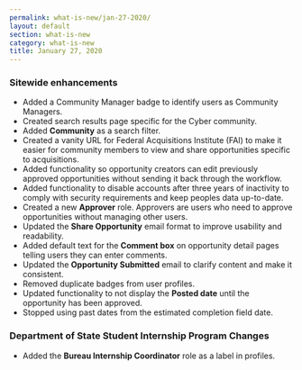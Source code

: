 ```yaml
---
permalink: what-is-new/jan-27-2020/
layout: default
section: what-is-new
category: what-is-new
title: January 27, 2020
---
```


### Sitewide enhancements

* Added a Community Manager badge to identify users as Community Managers.
* Created search results page specific for the Cyber community. 
* Added **Community** as a search filter.
* Created a vanity URL for Federal Acquisitions Institute (FAI) to make it easier for community members to view and share opportunities specific to acquisitions.
* Added functionality so opportunity creators can edit previously approved opportunities without sending it back through the workflow. 
* Added functionality to disable accounts after three years of inactivity to comply with security requirements and keep peoples data up-to-date.
* Created a new **Approver** role. Approvers are users who need to approve opportunities without managing other users.
* Updated the **Share Opportunity** email format to improve usability and readability.
* Added default text for the **Comment box** on opportunity detail pages telling users they can enter comments. 
* Updated the **Opportunity Submitted** email to clarify content and make it consistent.
* Removed duplicate badges from user profiles.
* Updated functionality to not display the **Posted date** until the opportunity has been approved. 
* Stopped using past dates from the estimated completion field date. 

### Department of State Student Internship Program Changes

* Added the **Bureau Internship Coordinator** role as a label in profiles.